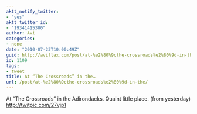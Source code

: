 ```yaml
---
aktt_notify_twitter:
- "yes"
aktt_twitter_id:
- "19341415300"
author: Avi
categories:
- none
date: "2010-07-23T10:00:49Z"
guid: http://aviflax.com/post/at-%e2%80%9cthe-crossroads%e2%80%9d-in-the/
id: 1109
tags:
- tweet
title: At “The Crossroads” in the…
url: /post/at-%e2%80%9cthe-crossroads%e2%80%9d-in-the/
---
```

At “The Crossroads” in the Adirondacks. Quaint little place. (from yesterday) <a href="http://twitpic.com/27vjp1" rel="nofollow">http://twitpic.com/27vjp1</a>